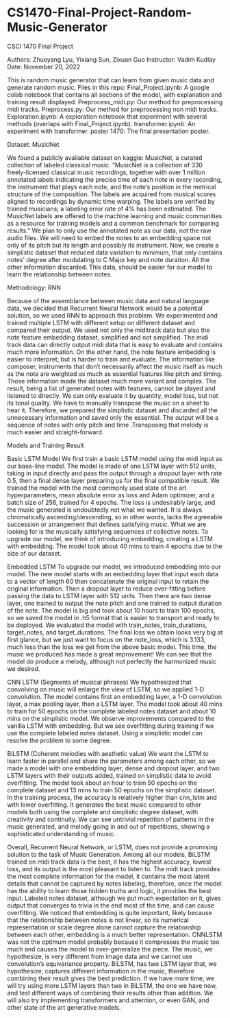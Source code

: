 # CS1470-Final-Project-Random-Music-Generator
CSCI 1470 Final Project

Authors: Zhuoyang Lyu, Yixiang Sun, Zixuan Guo
Instructor: Vadim Kudlay
Date: November 20, 2022

This is random music generator that can learn from given music data and generate random music. 
Files in this repo:
Final_Project.ipynb: A google colab notebook that contains all sections of the model, with explanation and training result displayed. 
Preprocess_midi.py: Our method for preprocessing midi tracks. 
Preprocess.py: Our method for preprocessing non midi tracks.
Exploration.ipynb: A exploration notebook that experiment with several methods (overlaps with Final_Project.ipynb). 
transformer.ipynb: An experiment with transformer.
poster 1470: The final presentation poster.

Dataset: MusicNet

We found a publicly available dataset on kaggle: MusicNet, a curated collection of labeled classical music. “MusicNet is a collection of 330 freely-licensed classical music recordings, together with over 1 million annotated labels indicating the precise time of each note in every recording, the instrument that plays each note, and the
note‘s position in the metrical structure of the composition. The labels are acquired from musical scores aligned to recordings by dynamic time warping. The labels are verified by trained musicians; a labeling error rate of 4% has been estimated. The MusicNet labels are offered to the machine learning and music communities as a resource for training models and a common benchmark for comparing results.” We plan to only use the annotated note as our data, not the raw audio files. We will need to embed the notes to an embedding space not only of its pitch but its length and possibly its instrument. Now, we create a simplistic dataset that reduced data variation to minimum, that only contains notes' degree after modulating to C Major key and note duration. All the other information discarded. This data, should be easier for our model to learn the relationship between notes.

Methodology: RNN

Because of the assemblance between music data and natural language data, we decided that Recurrent Neural Network would be a potential solution, so we used RNN to approach this problem. We experimented and trained multiple LSTM with different setup on different dataset and compared their output. We used not only the miditrack data but also the note feature embedding dataset, simplified and not simplified. The midi track data can directly output midi data that is easy to evaluate and contains much more information. On the other hand, the note feature embedding is easier to interpret, but is harder to train and evaluate. The information like composer, instruments that don‘t necessarily affect the music itself as much as the note are weighted as much as essential features like pitch and timing. Those information made the dataset much more variant and complex. The result, being a list of generated notes with features, cannot be played and listened to directly. We can only evaluate it by quantity, model loss, but not its tonal quality. We have to manually transpose the music on a sheet to hear it. Therefore, we prepared the simplistic dataset and discarded all the unnecessary information and saved only the essential. The output will be a sequence of notes with only pitch and time .Transposing that melody is much easier and straight-forward.

Models and Training Result

Basic LSTM Model
We first train a basic LSTM model using the midi input as our base-line model. The model is made of one LSTM layer with 512 units, taking in input directly and pass the output through a dropout layer with rate 0.5, then a final dense layer preparing us for the final compatible result. We trained the model with the most commonly used state of the art hyperparameters, mean absolute error as loss and Adam optimizer, and a batch size of 256, trained for 4 epochs. The loss is undesirably large, and the music generated is undoubtedly not what we wanted. It is always chromatically ascending/descending, so in other words, lacks the agreeable succession or arrangement that defines satisfying music. What we are looking for is the musically satisfying sequences of collective notes. To upgrade our model, we think of introducing embedding, creating a LSTM with embedding. The model took about 40 mins to train 4 epochs due to the size of our dataset.

Embedded LSTM
To upgrade our model, we introduced embedding into our model. The new model starts with an embedding layer that input each data to a vector of length 60 then concatenate the original input to retain the original information. Then a dropout layer to reduce over-fitting before passing the data to LSTM layer with 512 units. Then there are two dense layer, one trained to output the note pitch and one trained to output duration of the note. The model is big and took about 10 hours to train 100 epochs, so we saved the model in .h5 format that is easier to transport and ready to be deployed. We evaluated the model with train_notes, train_durations, target_notes, and target_durations. The final loss we obtain looks very big at first glance, but we just want to focus on the note_loss, which is 3.133, much less than the loss we get from the above basic model. This time, the music we produced has made a great improvement! We can see that the model do produce a melody, although not perfectly the harmonized music we desired.

CNN LSTM (Segments of musical phrases)
We hypothesized that convolving on music will enlarge the view of LSTM, so we applied 1-D convolution. The model contains first an embedding layer, a 1-D convolution layer, a max pooling layer, then a LSTM layer. The model took about 40 mins to train for 50 epochs on the complete labeled notes dataset and about 10 mins on the simplistic model. We observe improvements compared to the vanilla LSTM with embedding. But we see overfitting during training if we use the complete labeled notes dataset. Using a simplistic model can resolve the problem to some degree.

BiLSTM (Coherent melodies with aesthetic value)
We want the LSTM to learn faster in parallel and share the parameters among each other, so we made a model with one embedding layer, dense and dropout layer, and two LSTM layers with their outputs added, trained on simplistic data to avoid overfitting. The model took about an hour to train 50 epochs on the complete dataset and 13 mins to train 50 epochs on the simplistic dataset.
In the training process, the accuracy is relatively higher than cnn_lstm and with lower overfitting. It generates the best music compared to other models both using the complete and simplistic degree dataset, with creativity and continuity. We can see untrivial repetition of patterns in the music generated, and melody going in and out of repetitions, showing a sophisticated understanding of music.

Overall, Recurrent Neural Network, or LSTM, does not provide a promising solution to the task of Music Generation. Among all our models, BiLSTM trained on midi track data is the best, it has the highest accuracy, lowest loss, and its output is the most pleasant to listen to. The midi track provides the most complete information for the model, it contains the most latent details that cannot be captured by notes labeling, therefore, once the model has the ability to learn those hidden truths and logic, it provides the best input. Labeled notes dataset, although we put much expectation on it, gives output that converges to trivia in the end most of the time, and can cause overfitting. We noticed that embedding is quite important, likely because that the relationship between notes is not linear, so its numerical representation or scale degree alone cannot capture the relationship between each other, embedding is a much better representation. CNNLSTM was not the optimum model probably because it compresses the music too much and causes the model to over-generalize the piece. The music, we hypothesize, is very different from image data and we cannot use convolution’s equivariance property. BiLSTM, has two LSTM layer that, we hypothesize, captures different information in the music, therefore combining their result gives the best prediction. If we have more time, we will try using more LSTM layers than two in BiLSTM, the one we have now, and test different ways of combining their results other than addition. We will also try implementing transformers and attention, or even GAN, and other state of the art generative models.

